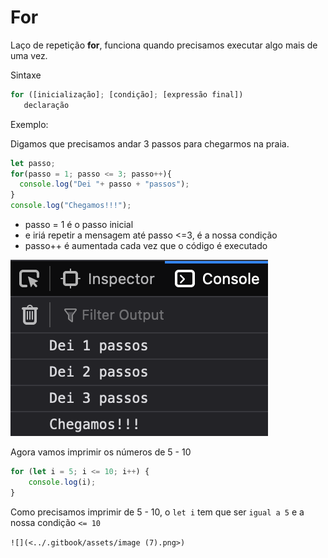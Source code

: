 # For

Laço de repetição **for**, funciona quando precisamos executar algo mais de uma vez.

Sintaxe

```javascript
for ([inicialização]; [condição]; [expressão final])
   declaração
```

Exemplo:

Digamos que precisamos andar 3 passos para chegarmos na praia.

```javascript
let passo;
for(passo = 1; passo <= 3; passo++){
  console.log("Dei "+ passo + "passos");
}
console.log("Chegamos!!!");
```

* passo = 1 é o passo inicial
* e iriá repetir a mensagem até passo <=3, é a nossa condição
* passo++ é aumentada cada vez que o código é executado

![](<../.gitbook/assets/image (7) (1).png>)



Agora vamos imprimir os números de 5 - 10

```javascript
for (let i = 5; i <= 10; i++) {
    console.log(i);
}
```

Como precisamos imprimir de 5 - 10, o `let i` tem que ser `igual a 5` e a nossa condição `<= 10`

``![](<../.gitbook/assets/image (7).png>)``
